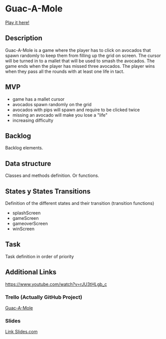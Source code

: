 # Guac-A-Mole

[Play it here!](https://jessevermeulen123.github.io/Guac-A-Mole/)


## Description

Guac-A-Mole is a game where the player has to click on avocados that spawn randomly to keep them from filling up the grid on screen. The cursor will be turned in to a mallet that will be used to smash the avocados. The game ends when the player has missed three avocados. The player wins when they pass all the rounds with at least one life in tact. 


## MVP

- game has a mallet cursor
- avocados spawn randomly on the grid
- avocados with pips will spawn and require to be clicked twice 
- missing an avocado will make you lose a "life" 
- increasing difficulty

## Backlog

Backlog elements.


## Data structure

Classes and methods definition. Or functions.


## States y States Transitions

Definition of the different states and their transition (transition functions)

- splashScreen
- gameScreen
- gameoverScreen
- winScreen


## Task

Task definition in order of priority

## Additional Links

https://www.youtube.com/watch?v=rJU3tHLgb_c

### Trello (Actually GitHub Project)
[Guac-A-Mole](https://github.com/JesseVermeulen123/Guac-A-Mole/projects/1)


### Slides
[Link Slides.com](http://slides.com)
